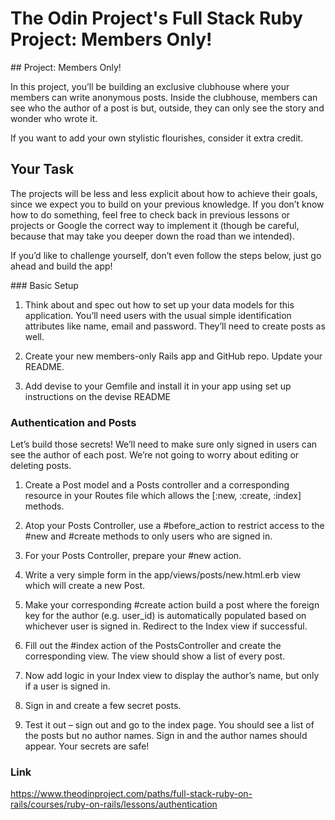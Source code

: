# The Odin Project's Full Stack Ruby Project: Members Only!


## Project: Members Only!


In this project, you’ll be building an exclusive clubhouse where your members can write anonymous posts. Inside the clubhouse, members can see who the author of a post is but, outside, they can only see the story and wonder who wrote it.

If you want to add your own stylistic flourishes, consider it extra credit.

## Your Task


The projects will be less and less explicit about how to achieve their goals, since we expect you to build on your previous knowledge. If you don’t know how to do something, feel free to check back in previous lessons or projects or Google the correct way to implement it (though be careful, because that may take you deeper down the road than we intended).

If you’d like to challenge yourself, don’t even follow the steps below, just go ahead and build the app!

### Basic Setup

1. Think about and spec out how to set up your data models for this application. You’ll need users with the usual simple identification attributes like name, email and password. They’ll need to create posts as well.

2. Create your new members-only Rails app and GitHub repo. Update your README.

3. Add devise to your Gemfile and install it in your app using set up instructions on the devise README

### Authentication and Posts

Let’s build those secrets! We’ll need to make sure only signed in users can see the author of each post. We’re not going to worry about editing or deleting posts.

1. Create a Post model and a Posts controller and a corresponding resource in your Routes file which allows the [:new, :create, :index] methods.

2. Atop your Posts Controller, use a #before_action to restrict access to the #new and #create methods to only users who are signed in.

3. For your Posts Controller, prepare your #new action.

4. Write a very simple form in the app/views/posts/new.html.erb view which will create a new Post.

5. Make your corresponding #create action build a post where the foreign key for the author (e.g. user_id) is automatically populated based on whichever user is signed in. Redirect to the Index view if successful.

6. Fill out the #index action of the PostsController and create the corresponding view. The view should show a list of every post.

7. Now add logic in your Index view to display the author’s name, but only if a user is signed in.

8. Sign in and create a few secret posts.

9. Test it out – sign out and go to the index page. You should see a list of the posts but no author names. Sign in and the author names should appear. Your secrets are safe!

### Link

https://www.theodinproject.com/paths/full-stack-ruby-on-rails/courses/ruby-on-rails/lessons/authentication
